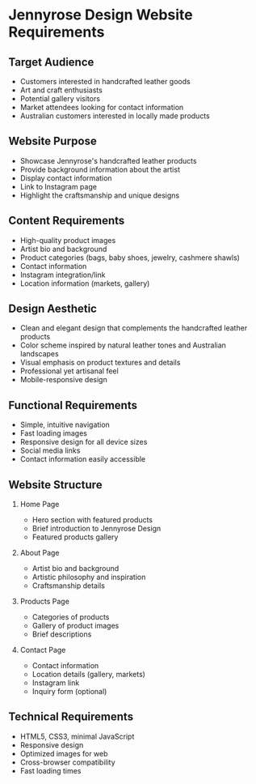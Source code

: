 # Jennyrose Design Website Requirements

## Target Audience
- Customers interested in handcrafted leather goods
- Art and craft enthusiasts
- Potential gallery visitors
- Market attendees looking for contact information
- Australian customers interested in locally made products

## Website Purpose
- Showcase Jennyrose's handcrafted leather products
- Provide background information about the artist
- Display contact information
- Link to Instagram page
- Highlight the craftsmanship and unique designs

## Content Requirements
- High-quality product images
- Artist bio and background
- Product categories (bags, baby shoes, jewelry, cashmere shawls)
- Contact information
- Instagram integration/link
- Location information (markets, gallery)

## Design Aesthetic
- Clean and elegant design that complements the handcrafted leather products
- Color scheme inspired by natural leather tones and Australian landscapes
- Visual emphasis on product textures and details
- Professional yet artisanal feel
- Mobile-responsive design

## Functional Requirements
- Simple, intuitive navigation
- Fast loading images
- Responsive design for all device sizes
- Social media links
- Contact information easily accessible

## Website Structure
1. Home Page
   - Hero section with featured products
   - Brief introduction to Jennyrose Design
   - Featured products gallery

2. About Page
   - Artist bio and background
   - Artistic philosophy and inspiration
   - Craftsmanship details

3. Products Page
   - Categories of products
   - Gallery of product images
   - Brief descriptions

4. Contact Page
   - Contact information
   - Location details (gallery, markets)
   - Instagram link
   - Inquiry form (optional)

## Technical Requirements
- HTML5, CSS3, minimal JavaScript
- Responsive design
- Optimized images for web
- Cross-browser compatibility
- Fast loading times
